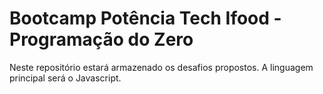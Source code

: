 # Bootcamp Potência Tech Ifood - Programação do Zero

Neste repositório estará armazenado os desafios propostos. A linguagem principal será o Javascript.
